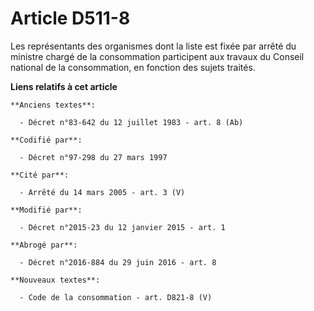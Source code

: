 # Article D511-8

Les représentants des organismes dont la liste est fixée par arrêté du ministre chargé de la consommation participent aux
travaux du Conseil national de la consommation, en fonction des sujets traités.

**Liens relatifs à cet article**

	**Anciens textes**:

	  - Décret n°83-642 du 12 juillet 1983 - art. 8 (Ab)

	**Codifié par**:

	  - Décret n°97-298 du 27 mars 1997

	**Cité par**:

	  - Arrêté du 14 mars 2005 - art. 3 (V)

	**Modifié par**:

	  - Décret n°2015-23 du 12 janvier 2015 - art. 1

	**Abrogé par**:

	  - Décret n°2016-884 du 29 juin 2016 - art. 8

	**Nouveaux textes**:

	  - Code de la consommation - art. D821-8 (V)
